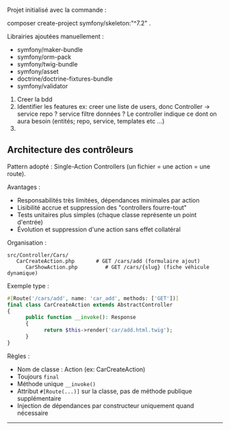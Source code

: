 Projet initialisé avec la commande :

composer create-project symfony/skeleton:"^7.2" .

Librairies ajoutées manuellement :

-   symfony/maker-bundle
-   symfony/orm-pack
-   symfony/twig-bundle
-   symfony/asset
-   doctrine/doctrine-fixtures-bundle
-   symfony/validator

1. Creer la bdd
2. Identifier les features ex: creer une liste de users, donc Controller -> service repo ? service filtre données ?
   Le controller indique ce dont on aura besoin (entités; repo, service, templates etc ...)
3.

## Architecture des contrôleurs

Pattern adopté : Single-Action Controllers (un fichier = une action = une route).

Avantages :

-   Responsabilités très limitées, dépendances minimales par action
-   Lisibilité accrue et suppression des "controllers fourre-tout"
-   Tests unitaires plus simples (chaque classe représente un point d'entrée)
-   Évolution et suppression d'une action sans effet collatéral

Organisation :

```
src/Controller/Cars/
   CarCreateAction.php       # GET /cars/add (formulaire ajout)
      CarShowAction.php         # GET /cars/{slug} (fiche véhicule dynamique)
```

Exemple type :

```php
#[Route('/cars/add', name: 'car_add', methods: ['GET'])]
final class CarCreateAction extends AbstractController
{
      public function __invoke(): Response
      {
            return $this->render('car/add.html.twig');
      }
}
```

Règles :

-   Nom de classe : <Contexte><Action>Action (ex: CarCreateAction)
-   Toujours `final`
-   Méthode unique `__invoke()`
-   Attribut `#[Route(...)]` sur la classe, pas de méthode publique supplémentaire
-   Injection de dépendances par constructeur uniquement quand nécessaire

---
